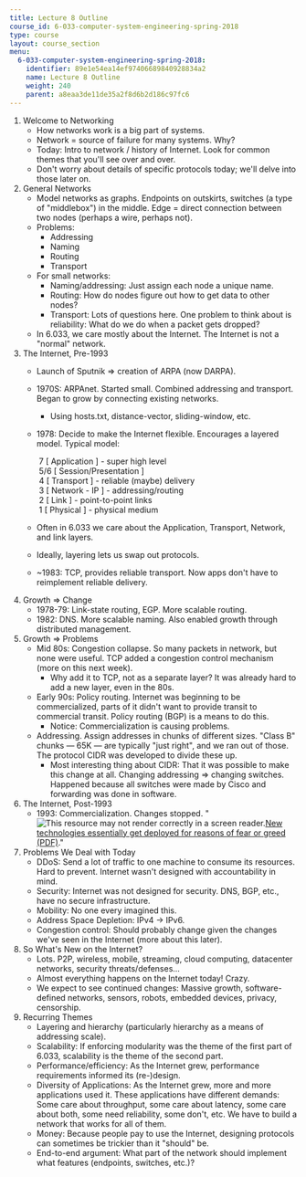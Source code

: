 ```yaml
---
title: Lecture 8 Outline
course_id: 6-033-computer-system-engineering-spring-2018
type: course
layout: course_section
menu:
  6-033-computer-system-engineering-spring-2018:
    identifier: 89e1e54ea14ef97406689840928834a2
    name: Lecture 8 Outline
    weight: 240
    parent: a8eaa3de11de35a2f8d6b2d186c97fc6
---
```

1.  Welcome to Networking
    *   How networks work is a big part of systems.
    *   Network = source of failure for many systems. Why?
    *   Today: Intro to network / history of Internet. Look for common themes that you'll see over and over.
    *   Don't worry about details of specific protocols today; we'll delve into those later on.
2.  General Networks
    *   Model networks as graphs. Endpoints on outskirts, switches (a type of "middlebox") in the middle. Edge = direct connection between two nodes (perhaps a wire, perhaps not).
    *   Problems:
        *   Addressing
        *   Naming
        *   Routing
        *   Transport
    *   For small networks:
        *   Naming/addressing: Just assign each node a unique name.
        *   Routing: How do nodes figure out how to get data to other nodes?
        *   Transport: Lots of questions here. One problem to think about is reliability: What do we do when a packet gets dropped?
    *   In 6.033, we care mostly about the Internet. The Internet is not a "normal" network.
3.  The Internet, Pre-1993
    *   Launch of Sputnik => creation of ARPA (now DARPA).
    *   1970S: ARPAnet. Started small. Combined addressing and transport. Began to grow by connecting existing networks.
        *   Using hosts.txt, distance-vector, sliding-window, etc.
    *   1978: Decide to make the Internet flexible. Encourages a layered model. Typical model:
        
         7 \[ Application \] - super high level  
         5/6 \[ Session/Presentation \]  
         4 \[ Transport \] - reliable (maybe) delivery  
         3 \[ Network - IP \] - addressing/routing  
         2 \[ Link \] - point-to-point links  
         1 \[ Physical \] - physical medium
        
    *   Often in 6.033 we care about the Application, Transport, Network, and link layers.
    *   Ideally, layering lets us swap out protocols.
    *   ~1983: TCP, provides reliable transport. Now apps don't have to reimplement reliable delivery.
4.  Growth => Change
    *   1978-79: Link-state routing, EGP. More scalable routing.
    *   1982: DNS. More scalable naming. Also enabled growth through distributed management.
5.  Growth => Problems
    *   Mid 80s: Congestion collapse. So many packets in network, but none were useful. TCP added a congestion control mechanism (more on this next week).
        *   Why add it to TCP, not as a separate layer? It was already hard to add a new layer, even in the 80s.
    *   Early 90s: Policy routing. Internet was beginning to be commercialized, parts of it didn't want to provide transit to commercial transit. Policy routing (BGP) is a means to do this.
        *   Notice: Commercialization is causing problems.
    *   Addressing. Assign addresses in chunks of different sizes. "Class B" chunks — 65K — are typically "just right", and we ran out of those. The protocol CIDR was developed to divide these up.
        *   Most interesting thing about CIDR: That it was possible to make this change at all. Changing addressing => changing switches. Happened because all switches were made by Cisco and forwarding was done in software.
6.  The Internet, Post-1993
    *   1993: Commercialization. Changes stopped. "![This resource may not render correctly in a screen reader.](/images/inacessible.gif)[New technologies essentially get deployed for reasons of fear or greed (PDF)](http://www0.cs.ucl.ac.uk/staff/M.Handley/papers/only-just-works.pdf)."
7.  Problems We Deal with Today
    *   DDoS: Send a lot of traffic to one machine to consume its resources. Hard to prevent. Internet wasn't designed with accountability in mind.
    *   Security: Internet was not designed for security. DNS, BGP, etc., have no secure infrastructure.
    *   Mobility: No one every imagined this.
    *   Address Space Depletion: IPv4 -> IPv6.
    *   Congestion control: Should probably change given the changes we've seen in the Internet (more about this later).
8.  So What's New on the Internet?
    *   Lots. P2P, wireless, mobile, streaming, cloud computing, datacenter networks, security threats/defenses...
    *   Almost everything happens on the Internet today! Crazy.
    *   We expect to see continued changes: Massive growth, software-defined networks, sensors, robots, embedded devices, privacy, censorship.
9.  Recurring Themes
    *   Layering and hierarchy (particularly hierarchy as a means of addressing scale).
    *   Scalability: If enforcing modularity was the theme of the first part of 6.033, scalability is the theme of the second part.
    *   Performance/efficiency: As the Internet grew, performance requirements informed its (re-)design.
    *   Diversity of Applications: As the Internet grew, more and more applications used it. These applications have different demands: Some care about throughput, some care about latency, some care about both, some need reliability, some don't, etc. We have to build a network that works for all of them.
    *   Money: Because people pay to use the Internet, designing protocols can sometimes be trickier than it "should" be.
    *   End-to-end argument: What part of the network should implement what features (endpoints, switches, etc.)?
